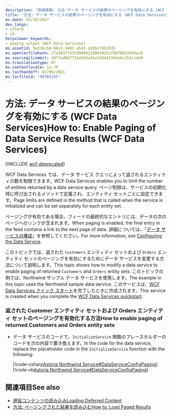 ```yaml
---
description: '詳細情報: 方法:データ サービスの結果のページングを有効にする (WCF Data Services)'
title: '方法: データ サービスの結果のページングを有効にする (WCF Data Services)'
ms.date: 03/30/2017
dev_langs:
- csharp
- vb
helpviewer_keywords:
- paging output [WCF Data Services]
ms.assetid: 9a316cbd-9612-4482-a541-a10bc78b2635
ms.openlocfilehash: 27a2b37f432d906022d06492b2f687681d9b9ac8
ms.sourcegitcommit: ddf7edb67715a5b9a45e3dd44536dabc153c1de0
ms.translationtype: HT
ms.contentlocale: ja-JP
ms.lasthandoff: 02/06/2021
ms.locfileid: "99765335"
---
```

# <a name="how-to-enable-paging-of-data-service-results-wcf-data-services"></a><span data-ttu-id="5ce17-103">方法: データ サービスの結果のページングを有効にする (WCF Data Services)</span><span class="sxs-lookup"><span data-stu-id="5ce17-103">How to: Enable Paging of Data Service Results (WCF Data Services)</span></span>

[!INCLUDE [wcf-deprecated](~/includes/wcf-deprecated.md)]

<span data-ttu-id="5ce17-104">WCF Data Services では、データ サービス クエリによって返されるエンティティの数を制限できます。</span><span class="sxs-lookup"><span data-stu-id="5ce17-104">WCF Data Services enables you to limit the number of entities returned by a data service query.</span></span> <span data-ttu-id="5ce17-105">ページ制限は、サービスの初期化時に呼び出されるメソッドで定義され、エンティティ セットごとに設定できます。</span><span class="sxs-lookup"><span data-stu-id="5ce17-105">Page limits are defined in the method that is called when the service is initialized and can be set separately for each entity set.</span></span>  
  
 <span data-ttu-id="5ce17-106">ページングが有効である場合、フィードの最終的なエントリには、データの次のページへのリンクが含まれます。</span><span class="sxs-lookup"><span data-stu-id="5ce17-106">When paging is enabled, the final entry in the feed contains a link to the next page of data.</span></span> <span data-ttu-id="5ce17-107">詳細については、「[データ サービスの構成](configuring-the-data-service-wcf-data-services.md)」を参照してください。</span><span class="sxs-lookup"><span data-stu-id="5ce17-107">For more information, see [Configuring the Data Service](configuring-the-data-service-wcf-data-services.md).</span></span>  
  
 <span data-ttu-id="5ce17-108">このトピックでは、返された `Customers` エンティティ セットおよび `Orders` エンティティ セットのページングを有効にするためにデータ サービスを変更する方法について説明します。</span><span class="sxs-lookup"><span data-stu-id="5ce17-108">This topic shows how to modify a data service to enable paging of returned `Customers` and `Orders` entity sets.</span></span> <span data-ttu-id="5ce17-109">このトピックの例では、Northwind サンプル データ サービスを使用します。</span><span class="sxs-lookup"><span data-stu-id="5ce17-109">The example in this topic uses the Northwind sample data service.</span></span> <span data-ttu-id="5ce17-110">このサービスは、[WCF Data Services クイック スタート](quickstart-wcf-data-services.md)を完了したときに作成されます。</span><span class="sxs-lookup"><span data-stu-id="5ce17-110">This service is created when you complete the [WCF Data Services quickstart](quickstart-wcf-data-services.md).</span></span>  
  
### <a name="how-to-enable-paging-of-returned-customers-and-orders-entity-sets"></a><span data-ttu-id="5ce17-111">返された Customer エンティティ セットおよび Orders エンティティ セットのページングを有効化する方法</span><span class="sxs-lookup"><span data-stu-id="5ce17-111">How to enable paging of returned Customers and Orders entity sets</span></span>  
  
- <span data-ttu-id="5ce17-112">データ サービスのコードで、`InitializeService` 関数のプレースホルダーのコードを次の内容で置き換えます。</span><span class="sxs-lookup"><span data-stu-id="5ce17-112">In the code for the data service, replace the placeholder code in the `InitializeService` function with the following:</span></span>  
  
     [!code-csharp[Astoria Northwind Service#DataServiceConfigPaging](../../../../samples/snippets/csharp/VS_Snippets_Misc/astoria_northwind_service/cs/northwind.svc.cs#dataserviceconfigpaging)]
     [!code-vb[Astoria Northwind Service#DataServiceConfigPaging](../../../../samples/snippets/visualbasic/VS_Snippets_Misc/astoria_northwind_service/vb/northwind.svc.vb#dataserviceconfigpaging)]  
  
## <a name="see-also"></a><span data-ttu-id="5ce17-113">関連項目</span><span class="sxs-lookup"><span data-stu-id="5ce17-113">See also</span></span>

- [<span data-ttu-id="5ce17-114">遅延コンテンツの読み込み</span><span class="sxs-lookup"><span data-stu-id="5ce17-114">Loading Deferred Content</span></span>](loading-deferred-content-wcf-data-services.md)
- [<span data-ttu-id="5ce17-115">方法: ページングされた結果を読み込む</span><span class="sxs-lookup"><span data-stu-id="5ce17-115">How to: Load Paged Results</span></span>](how-to-load-paged-results-wcf-data-services.md)
